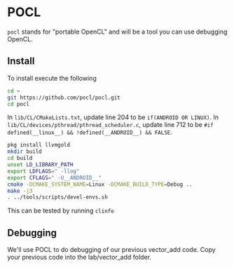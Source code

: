 # POCL
`pocl` stands for "portable OpenCL" and will be a tool you can use debugging OpenCL.

## Install
To install execute the following

```bash
cd ~
git https://github.com/pocl/pocl.git
cd pocl
```

In `lib/CL/CMakeLists.txt`, update line 204 to be `if(ANDROID OR LINUX)`.
In `lib/CL/devices/pthread/pthread_scheduler.c`, update line 712 to be `#if defined(__linux__) && !defined(__ANDROID__) && FALSE`.

```bash
pkg install llvmgold
mkdir build
cd build
unset LD_LIBRARY_PATH
export LDFLAGS=" -llog"
export CFLAGS=" -U__ANDROID__"
cmake -DCMAKE_SYSTEM_NAME=Linux -DCMAKE_BUILD_TYPE=Debug ..
make -j3
. ../tools/scripts/devel-envs.sh
```

This can be tested by running `clinfo`

## Debugging
We'll use POCL to do debugging of our previous vector_add code.  Copy your previous code  into the lab/vector_add folder.
